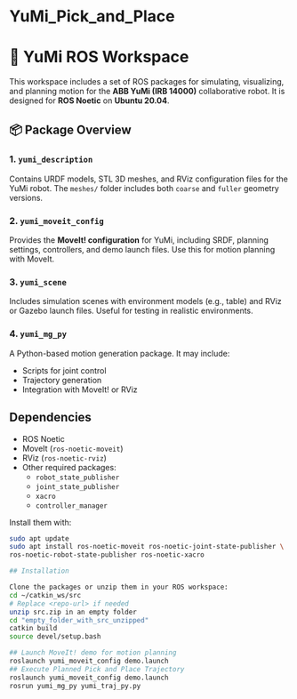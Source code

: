 # YuMi_Pick_and_Place
# 🤖 YuMi ROS Workspace

This workspace includes a set of ROS packages for simulating, visualizing, and planning motion for the **ABB YuMi (IRB 14000)** collaborative robot. It is designed for **ROS Noetic** on **Ubuntu 20.04**.

## 📦 Package Overview

### 1. `yumi_description`
Contains URDF models, STL 3D meshes, and RViz configuration files for the YuMi robot. The `meshes/` folder includes both `coarse` and `fuller` geometry versions.

### 2. `yumi_moveit_config`
Provides the **MoveIt! configuration** for YuMi, including SRDF, planning settings, controllers, and demo launch files. Use this for motion planning with MoveIt.

### 3. `yumi_scene`
Includes simulation scenes with environment models (e.g., table) and RViz or Gazebo launch files. Useful for testing in realistic environments.

### 4. `yumi_mg_py`
A Python-based motion generation package. It may include:
- Scripts for joint control
- Trajectory generation
- Integration with MoveIt! or RViz

## Dependencies

- ROS Noetic
- MoveIt (`ros-noetic-moveit`)
- RViz (`ros-noetic-rviz`)
- Other required packages:
  - `robot_state_publisher`
  - `joint_state_publisher`
  - `xacro`
  - `controller_manager`

Install them with:

```bash
sudo apt update
sudo apt install ros-noetic-moveit ros-noetic-joint-state-publisher \
ros-noetic-robot-state-publisher ros-noetic-xacro

## Installation

Clone the packages or unzip them in your ROS workspace:
cd ~/catkin_ws/src
# Replace <repo-url> if needed
unzip src.zip in an empty folder
cd "empty_folder_with_src_unzipped"
catkin build
source devel/setup.bash

## Launch MoveIt! demo for motion planning
roslaunch yumi_moveit_config demo.launch
## Execute Planned Pick and Place Trajectory
roslaunch yumi_moveit_config demo.launch
rosrun yumi_mg_py yumi_traj_py.py
